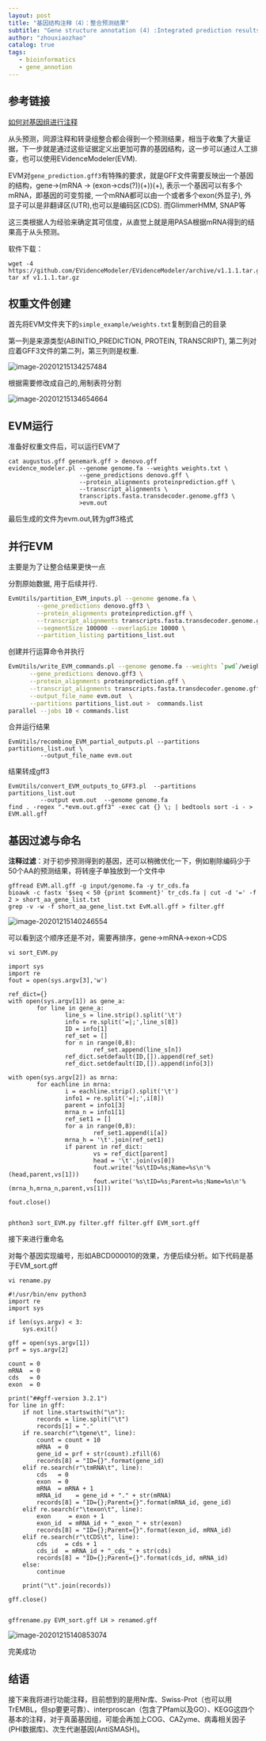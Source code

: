 ```yaml
---
layout: post
title: "基因结构注释（4）：整合预测结果"
subtitle: "Gene structure annotation (4) :Integrated prediction results"
author: "zhouxiaozhao"
catalog: true
tags:
   - bioinformatics
   - gene_annotion
---
```


## 参考链接

[如何对基因组进行注释](https://www.jianshu.com/p/931e9821c45a)

从头预测，同源注释和转录组整合都会得到一个预测结果，相当于收集了大量证据，下一步就是通过这些证据定义出更加可靠的基因结构，这一步可以通过人工排查，也可以使用EVidenceModeler(EVM). 

EVM对`gene_prediction.gff3`有特殊的要求，就是GFF文件需要反映出一个基因的结构，gene->(mRNA -> (exon->cds(?))(+))(+), 表示一个基因可以有多个mRNA，即基因的可变剪接, 一个mRNA都可以由一个或者多个exon(外显子), 外显子可以是非翻译区(UTR),也可以是编码区(CDS). 而GlimmerHMM, SNAP等

这三类根据人为经验来确定其可信度，从直觉上就是用PASA根据mRNA得到的结果高于从头预测。

软件下载：

```
wget -4 https://github.com/EVidenceModeler/EVidenceModeler/archive/v1.1.1.tar.gz
tar xf v1.1.1.tar.gz
```

## 权重文件创建

首先将EVM文件夹下的`simple_example/weights.txt`复制到自己的目录

第一列是来源类型(ABINITIO_PREDICTION, PROTEIN, TRANSCRIPT), 第二列对应着GFF3文件的第二列，第三列则是权重.

![image-20201215134257484](/img/posts/2020.11.26/image-20201215134257484.png)

根据需要修改成自己的,用制表符分割

![image-20201215134654664](/img/posts/2020.11.26/image-20201215134654664.png)

## EVM运行

准备好权重文件后，可以运行EVM了

```
cat augustus.gff genemark.gff > denovo.gff
evidence_modeler.pl --genome genome.fa --weights weights.txt \
                    --gene_predictions denovo.gff \
                    --protein_alignments proteinprediction.gff \
                    --transcript_alignments \
                    transcripts.fasta.transdecoder.genome.gff3 \
                    >evm.out
```
最后生成的文件为evm.out,转为gff3格式


## 并行EVM

主要是为了让整合结果更快一点

分割原始数据, 用于后续并行. 

```bash
EvmUtils/partition_EVM_inputs.pl --genome genome.fa \
        --gene_predictions denovo.gff3 \
        --protein_alignments proteinprediction.gff \
        --transcript_alignments transcripts.fasta.transdecoder.genome.gff3 \
        --segmentSize 100000 --overlapSize 10000 \
        --partition_listing partitions_list.out
```

创建并行运算命令并执行

```bash
EvmUtils/write_EVM_commands.pl --genome genome.fa --weights `pwd`/weights.txt \
      --gene_predictions denovo.gff3 \
      --protein_alignments proteinprediction.gff \
      --transcript_alignments transcripts.fasta.transdecoder.genome.gff3 \
      --output_file_name evm.out  \
      --partitions partitions_list.out >  commands.list
parallel --jobs 10 < commands.list
```

合并运行结果

```
EvmUtils/recombine_EVM_partial_outputs.pl --partitions partitions_list.out \
         --output_file_name evm.out
```

结果转成gff3

```
EvmUtils/convert_EVM_outputs_to_GFF3.pl  --partitions partitions_list.out 
         --output evm.out  --genome genome.fa
find . -regex ".*evm.out.gff3" -exec cat {} \; | bedtools sort -i - > EVM.all.gff
```

## 基因过滤与命名

**注释过滤**：对于初步预测得到的基因，还可以稍微优化一下，例如剔除编码少于50个AA的预测结果，将转座子单独放到一个文件中

```
gffread EVM.all.gff -g input/genome.fa -y tr_cds.fa
bioawk -c fastx '$seq < 50 {print $comment}' tr_cds.fa | cut -d '=' -f 2 > short_aa_gene_list.txt
grep -v -w -f short_aa_gene_list.txt EvM.all.gff > filter.gff
```

![image-20201215140246554](/img/posts/2020.11.26/image-20201215140246554.png)

可以看到这个顺序还是不对，需要再排序，gene->mRNA->exon->CDS

```
vi sort_EVM.py

import sys
import re
fout = open(sys.argv[3],'w')

ref_dict={}
with open(sys.argv[1]) as gene_a:
        for line in gene_a:
                line_s = line.strip().split('\t')
                info = re.split('=|;',line_s[8])
                ID = info[1]
                ref_set = []
                for n in range(0,8):
                        ref_set.append(line_s[n])
                ref_dict.setdefault(ID,[]).append(ref_set)
                ref_dict.setdefault(ID,[]).append(info[3])

with open(sys.argv[2]) as mrna:
        for eachline in mrna:
                i = eachline.strip().split('\t')
                info1 = re.split('=|;',i[8])
                parent = info1[3]
                mrna_n = info1[1]
                ref_set1 = []
                for a in range(0,8):
                        ref_set1.append(i[a])
                mrna_h = '\t'.join(ref_set1)
                if parent in ref_dict:
                        vs = ref_dict[parent]
                        head = '\t'.join(vs[0])
                        fout.write('%s\tID=%s;Name=%s\n'%(head,parent,vs[1]))
                        fout.write('%s\tID=%s;Parent=%s;Name=%s\n'%(mrna_h,mrna_n,parent,vs[1]))

fout.close()


phthon3 sort_EVM.py filter.gff filter.gff EVM_sort.gff
```

接下来进行重命名

对每个基因实现编号，形如ABCD000010的效果，方便后续分析。如下代码是基于EVM_sort.gff

```
vi rename.py

#!/usr/bin/env python3
import re
import sys

if len(sys.argv) < 3:
    sys.exit()

gff = open(sys.argv[1])
prf = sys.argv[2]

count = 0
mRNA  = 0
cds   = 0
exon  = 0

print("##gff-version 3.2.1")
for line in gff:
    if not line.startswith("\n"):
        records = line.split("\t")
        records[1] = "."
    if re.search(r"\tgene\t", line):
        count = count + 10
        mRNA  = 0
        gene_id = prf + str(count).zfill(6)
        records[8] = "ID={}".format(gene_id)
    elif re.search(r"\tmRNA\t", line):
        cds   = 0
        exon  = 0
        mRNA  = mRNA + 1
        mRNA_id    = gene_id + "." + str(mRNA)
        records[8] = "ID={};Parent={}".format(mRNA_id, gene_id)
    elif re.search(r"\texon\t", line):
        exon     = exon + 1
        exon_id  = mRNA_id + "_exon_" + str(exon)
        records[8] = "ID={};Parent={}".format(exon_id, mRNA_id)
    elif re.search(r"\tCDS\t", line):
        cds     = cds + 1
        cds_id  = mRNA_id + "_cds_" + str(cds)
        records[8] = "ID={};Parent={}".format(cds_id, mRNA_id)
    else:
        continue

    print("\t".join(records))

gff.close()


gffrename.py EVM_sort.gff LH > renamed.gff
```

![image-20201215140853074](/img/posts/2020.11.26/image-20201215140853074.png)

完美成功

## 结语

接下来我将进行功能注释，目前想到的是用Nr库、Swiss-Prot（也可以用TrEMBL，但sp要更可靠）、interproscan（包含了Pfam以及GO）、KEGG这四个基本的注释，对于真菌基因组，可能会再加上COG、CAZyme、病毒相关因子(PHI数据库)、次生代谢基因(AntiSMASH)。

